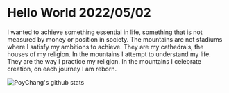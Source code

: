 # Hello World 2022/05/02

I wanted to achieve something essential in life, something that is not measured by money or position in society. The mountains are not stadiums where I satisfy my ambitions to achieve. They are my cathedrals, the houses of my religion. In the mountains I attempt to understand my life. They are the way I practice my religion. In the mountains I celebrate creation, on each journey I am reborn.

![PoyChang's github stats](https://github-readme-stats.vercel.app/api?username=poychang&show_icons=true&theme=dracula)
